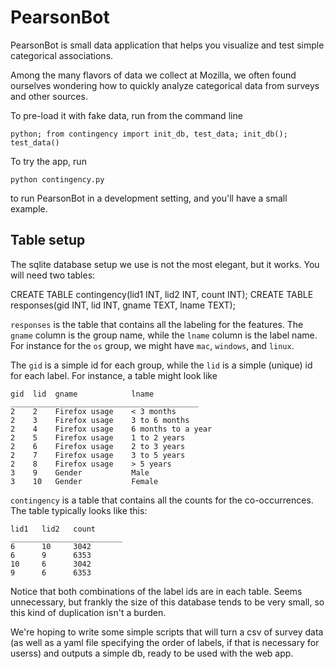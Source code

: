 PearsonBot
==========

PearsonBot is small data application that helps you visualize and test simple categorical associations.

Among the many flavors of data we collect at Mozilla, we often found ourselves wondering how to quickly analyze 
categorical data from surveys and other sources.


To pre-load it with fake data, run from the command line

	python; from contingency import init_db, test_data; init_db(); test_data()

To try the app, run

	python contingency.py

to run PearsonBot in a development setting, and you'll have a small example.

Table setup
-----------

The sqlite database setup we use is not the most elegant, but it works.  You will need two tables:

CREATE TABLE contingency(lid1 INT, lid2 INT, count INT);
CREATE TABLE responses(gid INT, lid INT, gname TEXT, lname TEXT);

`responses` is the table that contains all the labeling for the features.  The `gname` column is the group name, 
while the `lname` column is the label name.  For instance for the `os` group, we might have `mac`, `windows`, and `linux`.

The `gid` is a simple id for each group, while the `lid` is a simple (unique) id for each label.  For instance, a table might look like


	gid  lid  gname            lname
	__________________________________________
	2    2    Firefox usage    < 3 months
	2    3    Firefox usage    3 to 6 months
	2    4    Firefox usage    6 months to a year
	2    5    Firefox usage    1 to 2 years
	2    6    Firefox usage    2 to 3 years
	2    7    Firefox usage    3 to 5 years
	2    8    Firefox usage    > 5 years
	3    9    Gender           Male
	3    10   Gender           Female

`contingency` is a table that contains all the counts for the co-occurrences.  The table typically looks like this:

	lid1   lid2   count
	_________________________
	6      10     3042
	6      9      6353
	10     6      3042
	9      6      6353

Notice that both combinations of the label ids are in each table.  Seems unnecessary, but frankly the size of this database tends to be 
very small, so this kind of duplication isn't a burden.

We're hoping to write some simple scripts that will turn a csv of survey data (as well as a yaml file specifying the order of labels, if
that is necessary for userss) and outputs a simple db, ready to be used with the web app.